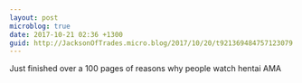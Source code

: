 ```yaml
---
layout: post
microblog: true
date: 2017-10-21 02:36 +1300
guid: http://JacksonOfTrades.micro.blog/2017/10/20/t921369484757123079.html
---
```

Just finished over a 100 pages of reasons why people watch hentai AMA
